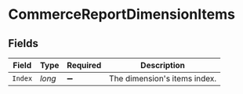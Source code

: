 # CommerceReportDimensionItems


## Fields

| Field                        | Type                         | Required                     | Description                  |
| ---------------------------- | ---------------------------- | ---------------------------- | ---------------------------- |
| `Index`                      | *long*                       | :heavy_minus_sign:           | The dimension's items index. |